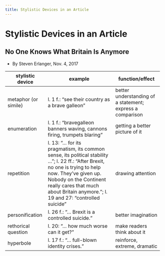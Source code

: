 ```yaml
---
title: Stylistic Devices in an Article
---
```

# Stylistic Devices in an Article

## No One Knows What Britain Is Anymore

- By Steven Erlanger, Nov. 4, 2017

| stylistic device | example | function/effect |
| --- | --- | --- |
| metaphor (or simile) | l. 1 f.: “see their country as a brave galleon” | better understanding of a statement; express a comparison |
| enumeration | l. 1 f.: “bravegalleon banners waving, cannons firing, trumpets blaring” | getting a better picture of it |
| repetition | l. 13: “… for its pragmatism, its common sense, its political stability …”; l. 22 ff.: “After Brexit, no one is trying to help now. They’ve given up. Nobody on the Continent really cares that much about Britain anymore.”; l. 19 and 27: “controlled suicide” | drawing attention |
| personification | l. 26 f.: “… Brexit is a controlled suicide.” | better imagination |
| rethorical question | l. 20: “… how much worse can it get?” | make readers think about it |
| hyperbole | l. 17 f.: “… full-blown identity crises.” | reinforce, extreme, dramatic |